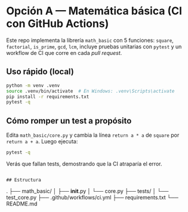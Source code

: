 # Opción A — Matemática básica (CI con GitHub Actions)

Este repo implementa la librería `math_basic` con 5 funciones: `square`, `factorial`, `is_prime`, `gcd`, `lcm`,
incluye pruebas unitarias con `pytest` y un workflow de CI que corre en cada *pull request*.

## Uso rápido (local)
```bash
python -m venv .venv
source .venv/bin/activate  # En Windows: .venv\Scripts\activate
pip install -r requirements.txt
pytest -q
```

## Cómo romper un test a propósito
Edita `math_basic/core.py` y cambia la línea `return a * a` de `square` por `return a + a`.
Luego ejecuta:
```bash
pytest -q
```
Verás que fallan tests, demostrando que la CI atraparía el error.
```

## Estructura
```
.
├── math_basic/
│   ├── __init__.py
│   └── core.py
├── tests/
│   └── test_core.py
├── .github/workflows/ci.yml
├── requirements.txt
└── README.md
```
